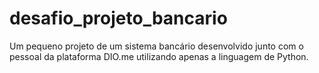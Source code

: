 # desafio_projeto_bancario
Um pequeno projeto de um sistema bancário desenvolvido junto com o pessoal da plataforma DIO.me utilizando apenas a linguagem de Python.
